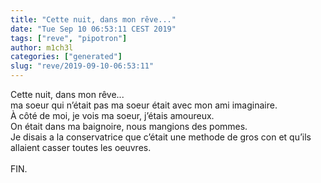 ```yaml
---
title: "Cette nuit, dans mon rêve..."
date: "Tue Sep 10 06:53:11 CEST 2019"
tags: ["reve", "pipotron"]
author: m1ch3l
categories: ["generated"]
slug: "reve/2019-09-10-06:53:11"
---
```


Cette nuit, dans mon rêve...<br>
ma soeur qui n’était pas ma soeur était avec mon ami imaginaire.<br>
À côté de moi, je vois ma soeur, j’étais amoureux.<br>
On était dans ma baignoire, nous mangions des pommes.<br>
Je disais a la conservatrice que c’était une methode de gros con et qu’ils allaient casser toutes les oeuvres.<br>
<br>
FIN.<br>
<br>
